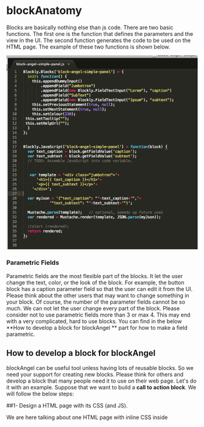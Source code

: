 # blockAnatomy


Blocks are basically nothing else than js code. There are two basic functions. The first one is the function that defines the parameters and the view in the UI. The second function generates the code to be used on the HTML page. The example of these two functions is shown below.

![Block FUnctions](blockfunctions.png)


### Parametric Fields

Parametric fields are the most flexible part of the blocks. It let the user change the text, color, or the look of the block. For example, the button block has a caption parameter field so that the user can edit it from the UI. Please think about the other users that may want to change something in your block. Of course, the number of the parameter fields cannot be so much. We can not let the user change every part of the block. Please consider not to use parametric fields more than 3 or max 4. This may end with a very complicated, hard to use blocks. You can find in the below **How to develop a block for blockAngel ** part for how to make a field parametric.


## How to develop a block for blockAngel

blockAngel can be useful tool unless having lots of reusable blocks. So we need your support for creating new blocks. Please think for others and develop a block that many people need it to use on their web page. Let's do it with an example. Suppose that we want to build a **call to action block**. We will follow the below steps:

##1- Design a HTML page with its CSS (and JS). 

We are here talking about one HTML page with inline CSS inside <style> tag. This is the design that you want to make it blockAngel block. Here is the HTML code.

```html
<!DOCTYPE html>
<html lang="en">
<head>
    <meta charset="utf-8">
    <meta name="viewport" content="width=device-width, initial-scale=1, shrink-to-fit=no">
    <meta name="description" content="">
    <meta name="author" content="">
    <link rel="icon" href="">

    <title>Blockangel Theme Parts</title>

    <!-- Bootstrap core CSS -->
    <link rel="stylesheet" href="https://maxcdn.bootstrapcdn.com/bootstrap/4.0.0/css/bootstrap.min.css" integrity="sha384-Gn5384xqQ1aoWXA+058RXPxPg6fy4IWvTNh0E263XmFcJlSAwiGgFAW/dAiS6JXm" crossorigin="anonymous">
    <link rel="stylesheet" href="https://use.fontawesome.com/releases/v5.1.0/css/all.css" integrity="sha384-lKuwvrZot6UHsBSfcMvOkWwlCMgc0TaWr+30HWe3a4ltaBwTZhyTEggF5tJv8tbt" crossorigin="anonymous">

</head>


<body>


    <style>
        @import url('https://fonts.googleapis.com/css?family=Open+Sans:300,400,600,800');

        body {
            font-family: 'Open Sans', sans-serif;
        }

        .btn a {
            color: white;
        }

        .calltoaction001 {
            min-height: 300px;
            border-style: solid;
            border-color: lightgray;
            border-width: 1px;
            margin: 20px;
            box-shadow: 2px 2px 2px rgba(5, 5, 5, 0.2);
        }

        .content004-right {
            min-height: 800px;
            background: orange;
        }

        .content004_inner {
            background: orange;
        }

    </style>


        
       
    <div class="content004">
        <div class="container-fluid content004_inner text-center">
            <div class="row align-middle">
                <div class="col-md-12 align-self-center">
                    <h1>Angel Blocks</h1>
                    <p class="text-h3">Far far away, behind the word mountains, far from the countries Vokalia and Consonantia, there live the blind texts.</p>
                    <p class="mt-4 mb-5"><a class="btn btn-danger" href="https://www.google.com">Button</a></p>
                </div>

                <div class="col-md-0 content004-right">

                </div>

            </div>
        </div>
    </div>
    
    
   
</body>
</html>

```

Open it in your browser and be sure that it is the final design. We will only take the style part and the below div section up to </body> tag.

##2- Decide the parametric fields. 

The parts that you will give the flexibility to be changed from the UI. Give them a variable name.

**Parametric parts:**

- <h1>Angel Blocks</h1> : h1_caption
- <p class="text-h3"> text </p> : paragraph_content
- The button caption : button_caption
- Button link for call to action : button_link

##3- Change the text you want to make parametric with the name inside two curly brackets.

<h1>Angel Blocks</h1> will be <h1>{{h1_caption}}</h1>

and the overall code will be:

```html

    <style>
        @import url('https://fonts.googleapis.com/css?family=Open+Sans:300,400,600,800');

        body {
            font-family: 'Open Sans', sans-serif;
        }

        .btn a {
            color: white;
        }

        .calltoaction001 {
            min-height: 300px;
            border-style: solid;
            border-color: lightgray;
            border-width: 1px;
            margin: 20px;
            box-shadow: 2px 2px 2px rgba(5, 5, 5, 0.2);
        }

        .content004-right {
            min-height: 800px;
            background: orange;
        }

        .content004_inner {
            background: orange;
        }

    </style>


        
       
    <div class="content004">
        <div class="container-fluid content004_inner text-center">
            <div class="row align-middle">
                <div class="col-md-12 align-self-center">
                    <h1>{{h1_caption}}</h1>
                    <p class="text-h3">{{paragraph_content}}</p>
                    <p class="mt-4 mb-5"><a class="btn btn-danger" href="{{button_link}}">{{button_caption}}</a></p>
                </div>

                <div class="col-md-0 content004-right">

                </div>

            </div>
        </div>
    </div>


```

##4- Design your block with block factory

The block factory is a great tool designed by Google engineers. Now we will use this tool to design our block's user interface.
Before using block factory please watch [this video](https://www.youtube.com/watch?time_continue=2&v=s2_xaEvcVI0) on how to use it. It is just 13 minutes :) 

Now let's go to [Google Block Factory](https://blockly-demo.appspot.com/static/demos/blockfactory/index.html) and design our block UI


## Naming Convention

### Block Names

block names must start with "block-angel-" prefix. ex: block-angel-simple-panel

### CSS Names